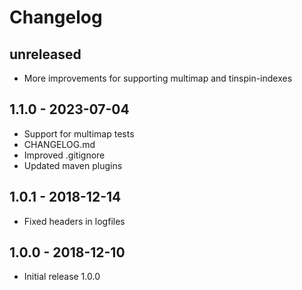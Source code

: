 # Changelog

## unreleased

- More improvements for supporting multimap and tinspin-indexes

## 1.1.0 - 2023-07-04

- Support for multimap tests
- CHANGELOG.md
- Improved .gitignore
- Updated maven plugins

## 1.0.1 - 2018-12-14

- Fixed headers in logfiles

## 1.0.0 - 2018-12-10

- Initial release 1.0.0
 